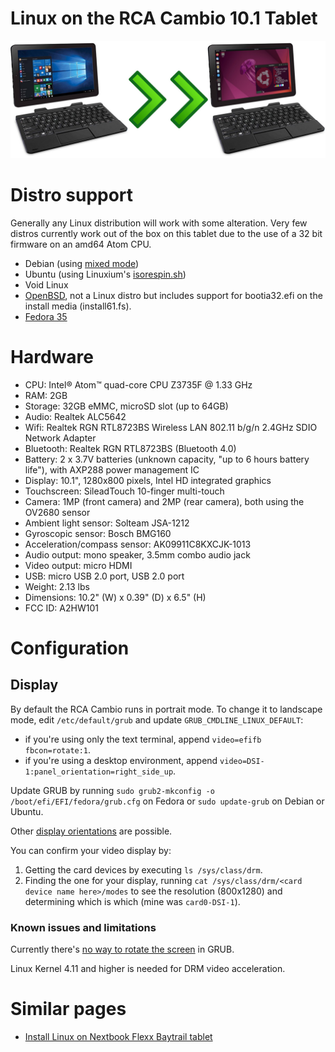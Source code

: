 # Linux on the RCA Cambio 10.1 Tablet

![alt text](https://github.com/devinsmith/rca-cambio-linux/raw/master/images/rca_cambio.jpg "Picture of RCA Cambio tablet")

# Distro support

Generally any Linux distribution will work with some alteration. Very few
distros currently work out of the box on this tablet due to the use of a 32
bit firmware on an amd64 Atom CPU.

- Debian (using [mixed mode](https://cdimage.debian.org/cdimage/unofficial/non-free/cd-including-firmware/10.6.0+nonfree/multi-arch/iso-cd/ "Mixed mode ISO"))
- Ubuntu (using Linuxium's [isorespin.sh](http://linuxiumcomau.blogspot.com.au/2017/06/customizing-ubuntu-isos-documentation.html))
- Void Linux
- [OpenBSD](openbsd/), not a Linux distro but includes support for bootia32.efi on the
  install media (install61.fs).
- [Fedora 35](https://download.fedoraproject.org/pub/fedora/linux/releases/35/Workstation/x86_64/iso/Fedora-Workstation-Live-x86_64-35-1.2.iso)

# Hardware

- CPU: Intel®️ Atom™️ quad-core CPU Z3735F @ 1.33 GHz
- RAM: 2GB
- Storage: 32GB eMMC, microSD slot (up to 64GB)
- Audio: Realtek ALC5642
- Wifi: Realtek RGN RTL8723BS Wireless LAN 802.11 b/g/n 2.4GHz SDIO Network Adapter
- Bluetooth: Realtek RGN RTL8723BS (Bluetooth 4.0)
- Battery: 2 x 3.7V batteries (unknown capacity, "up to 6 hours battery life"), with AXP288 power management IC
- Display: 10.1", 1280x800 pixels, Intel HD integrated graphics
- Touchscreen: SileadTouch 10-finger multi-touch
- Camera: 1MP (front camera) and 2MP (rear camera), both using the OV2680 sensor
- Ambient light sensor: Solteam JSA-1212
- Gyroscopic sensor: Bosch BMG160
- Acceleration/compass sensor: AK09911C8KXCJK-1013
- Audio output: mono speaker, 3.5mm combo audio jack
- Video output: micro HDMI
- USB: micro USB 2.0 port, USB 2.0 port
- Weight: 2.13 lbs
- Dimensions: 10.2" (W) x 0.39" (D) x 6.5" (H)
- FCC ID: A2HW101

# Configuration

## Display

By default the RCA Cambio runs in portrait mode. To change it to landscape mode, edit `/etc/default/grub` and update `GRUB_CMDLINE_LINUX_DEFAULT`:

- if you're using only the text terminal, append `video=efifb fbcon=rotate:1`.
- if you're using a desktop environment, append `video=DSI-1:panel_orientation=right_side_up`.

Update GRUB by running `sudo grub2-mkconfig -o /boot/efi/EFI/fedora/grub.cfg` on Fedora or `sudo update-grub` on Debian or Ubuntu.

Other [display orientations](https://docs.kernel.org/fb/modedb.html) are possible.

You can confirm your video display by:

1. Getting the card devices by executing `ls /sys/class/drm`.
2. Finding the one for your display, running `cat /sys/class/drm/<card device name here>/modes` to see the resolution (800x1280) and determining which is which (mine was `card0-DSI-1`).

### Known issues and limitations

Currently there's [no way to rotate the screen](https://www.gnu.org/software/grub/manual/grub/grub.html#gfxmode) in GRUB.

Linux Kernel 4.11 and higher is needed for DRM video acceleration.

# Similar pages

- [Install Linux on Nextbook Flexx Baytrail tablet](https://github.com/burzumishi/linux-baytrail-flexx10)

